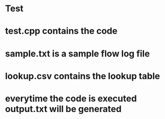 # Test

# test.cpp contains the code
# sample.txt is a sample flow log file
# lookup.csv contains the lookup table
# everytime the code is executed output.txt will be generated
